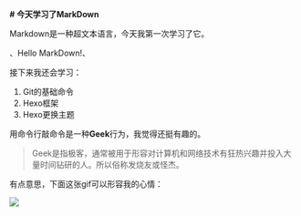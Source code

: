 **# 今天学习了MarkDown**   

Markdown是一种超文本语言，今天我第一次学习了它。   

、Hello MarkDown!、   

接下来我还会学习：   

1. Git的基础命令
1. Hexo框架
1. Hexo更换主题   

用命令行敲命令是一种**Geek**行为，我觉得还挺有趣的。   

> Geek是指极客，通常被用于形容对计算机和网络技术有狂热兴趣并投入大量时间钻研的人。所以俗称发烧友或怪杰。   

有点意思，下面这张gif可以形容我的心情：   

![](https://qgt-style.oss-cn-hangzhou.aliyuncs.com/newcoursep4/g1/g1-2-2/tenor.gif)
